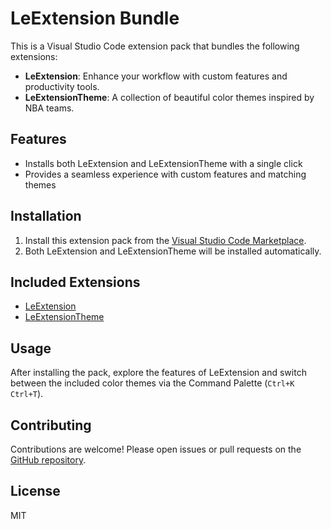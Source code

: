# LeExtension Bundle

This is a Visual Studio Code extension pack that bundles the following extensions:

- **LeExtension**: Enhance your workflow with custom features and productivity tools.
- **LeExtensionTheme**: A collection of beautiful color themes inspired by NBA teams.

## Features

- Installs both LeExtension and LeExtensionTheme with a single click
- Provides a seamless experience with custom features and matching themes

## Installation

1. Install this extension pack from the [Visual Studio Code Marketplace](https://marketplace.visualstudio.com/VSCode).
2. Both LeExtension and LeExtensionTheme will be installed automatically.

## Included Extensions

- [LeExtension](https://marketplace.visualstudio.com/items?itemName=your-publisher-name.leextension)
- [LeExtensionTheme](https://marketplace.visualstudio.com/items?itemName=your-publisher-name.leextensiontheme)

## Usage

After installing the pack, explore the features of LeExtension and switch between the included color themes via the Command Palette (`Ctrl+K Ctrl+T`).

## Contributing

Contributions are welcome! Please open issues or pull requests on the [GitHub repository](https://github.com/your-repo-url).

## License

MIT
